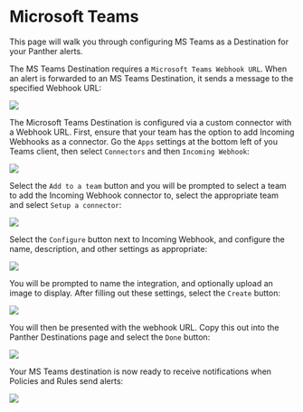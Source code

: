 # Microsoft Teams

This page will walk you through configuring MS Teams as a Destination for your Panther alerts.

The MS Teams Destination requires a `Microsoft Teams Webhook URL`. When an alert is forwarded to an MS Teams Destination, it sends a message to the specified Webhook URL:

![](<../.gitbook/assets/msteams-panther (7) (5) (8).png>)

The Microsoft Teams Destination is configured via a custom connector with a Webhook URL. First, ensure that your team has the option to add Incoming Webhooks as a connector. Go the `Apps` settings at the bottom left of you Teams client, then select `Connectors` and then `Incoming Webhook`:

![](<../.gitbook/assets/msteams1 (9) (7) (13).png>)

Select the `Add to a team` button and you will be prompted to select a team to add the Incoming Webhook connector to, select the appropriate team and select `Setup a connector`:

![](<../.gitbook/assets/msteams2 (13) (7) (1) (14).png>)

Select the `Configure` button next to Incoming Webhook, and configure the name, description, and other settings as appropriate:

![](<../.gitbook/assets/msteams3 (13) (6) (14).png>)

You will be prompted to name the integration, and optionally upload an image to display. After filling out these settings, select the `Create` button:

![](<../.gitbook/assets/msteams4 (13) (5) (14).png>)

You will then be presented with the webhook URL. Copy this out into the Panther Destinations page and select the `Done` button:

![](<../.gitbook/assets/msteams5 (12) (5) (13).png>)

Your MS Teams destination is now ready to receive notifications when Policies and Rules send alerts:

![](<../.gitbook/assets/msteams6 (12) (4) (1) (13).png>)
